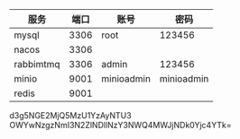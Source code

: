 | 服务        | 端口   | 账号         | 密码         |
|-----------|------|------------|------------|
| mysql     | 3306 | root       | 123456     |
| nacos     | 3306 |            |            |
| rabbimtmq | 3306 | admin      | 123456     |
| minio     | 9001 | minioadmin | minioadmin |
| redis     | 9001 |            |            |


d3g5NGE2MjQ5MzU1YzAyNTU3
OWYwNzgzNmI3N2ZlNDllNzY3NWQ4MWJjNDk0Yjc4YTk=
